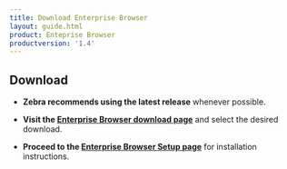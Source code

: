 ```yaml
---
title: Download Enterprise Browser
layout: guide.html
product: Enteprise Browser
productversion: '1.4'
---
```


## Download
* **Zebra recommends using the latest release** whenever possible. 

* **Visit the [Enterprise Browser download page](https://www.zebra.com/us/en/support-downloads/software/developer-tools/enterprise-browser.html)** and select the desired download. 

* **Proceed to the [Enterprise Browser Setup page](/enterprise-browser/1-4/guide/setup)** for installation instructions. 

